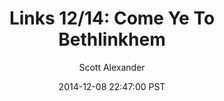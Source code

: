 ---
layout: podcast
title: "Links 12/14: Come Ye To Bethlinkhem"
author: Scott Alexander
description: https://slatestarcodex.com/2014/12/08/links-1214-come-ye-to-bethlinkhem/
date: 2014-12-08 22:47:00 PST
length: 2305463
duration: 576
guid: links-1214-come-ye-to-bethlinkhem
---